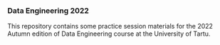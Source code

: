 ### Data Engineering 2022

This repository contains some practice session materials for the 2022 Autumn edition of Data Engineering course at the University of Tartu.